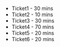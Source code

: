 + Ticket1 - 30 mins
+ Ticket2 - 10 mins
+ Ticket3 - 30 mins
+ Ticket4 - 70 mins
+ Ticket5 - 20 mins
+ Ticket6 - 20 mins